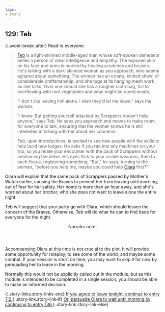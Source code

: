 ```yaml
---
tags:
- story
---
```


## 129: Teb

{:.avoid-break-after}
Read to everyone:

> [Teb](https://horizon.fandom.com/wiki/Teb) is a light-skinned middle-aged man whose soft-spoken demeanor belies a person of clear intelligence and empathy.
> The exposed skin on his face and arms is marked by healing scratches and bruises.
> He's talking with a dark-skinned woman as you approach, who seems agitated about something.
> The woman has an ornate, knitted shawl of considerable craftsmanship, and she tugs at its hanging mesh work as she talks.
> Over one should she has a rougher cloth bag, full to overflowing with root vegetables and what might be cured meats.
>
> "I don't like leaving him alone.  I wish they'd let me leave," says the woman.
>
> "I know.  But getting yourself attacked by Scrappers doesn't help anyone," says Teb.
> He sees you approach and moves to make room for everyone to talk, ensuring that the woman knows he is still interested in talking with her about her concerns.
>
> Teb, upon introductions, is excited to see new people with the skills to help build new lodges.
> He asks if you ran into any machines on your trip, so you relate your encounter with the pack of Scrappers without mentioning the delve.
> His eyes flick to your visible weapons, then to each Focus, registering something.
> "But," he says, turning to the woman, "before you help me, maybe you could help [Olara](https://horizon.fandom.com/wiki/Olara) first?"

Olara will explain that the same pack of Scrappers passed by Mother's Watch earlier, causing the Braves to prevent her from leaving until morning, out of fear for her safety.
Her home is more than an hour away, and she's worried about her brother, who she does not want to leave alone the entire night.

Teb will suggest that your party go with Olara, which should lessen the concern of the Braves.
Otherwise, Teb will do what he can to find beds for everyone for the night.

<aside class="narrator-note">
<header>Narrator note:</header>
<p>Accompanying Olara at this time is not crucial to the plot.
It will provide some opportunity for roleplay, to see some of the world, and maybe some combat.
If your session is short on time, you may want to skip it for now by persuading her to leave in the morning.</p>

<p>Normally this would not be explicitly called out in the module, but as this module is intended to be completed in a single session, you should be able to make an informed decision.</p>
</aside>

{:.story-links.story-links-one}
[If you agree to leave tonight, continue to entry 112.](112-leave-tonight.md){:.story-link.story-link-if}
[Or, persuade Olara to wait until morning by continuing to entry 136.](136-leave-tomorrow.md){:.story-link.story-link-else}
